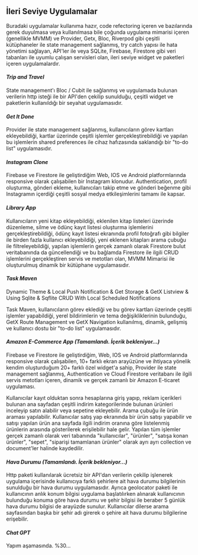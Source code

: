## İleri Seviye Uygulamalar
Buradaki uygulamalar kullanıma hazır, code refectoring içeren ve bazılarında gerek duyulmasa veya kullanılmasa bile çoğunda uygulama mimarisi içeren 
(genellikle MVMM) ve Provider, Getx, Bloc, Riverpod gibi çeşitli kütüphaneler ile state management sağlanmış, try catch yapısı ile hata yönetimi sağlayan, 
API'ler ile veya SQLite, Firebase, Firestore gibi veri tabanları ile uyumlu çalışan servisleri olan, ileri seviye widget ve paketleri içeren uygulamalardır.

#### *Trip and Travel*
State management'ı Bloc / Cubit ile sağlanmış ve uygulamada bulunan verilerin http isteği ile bir API'den çekilip sunulduğu, çeşitli widget ve paketlerin kullanıldığı bir seyahat uygulamasıdır.

#### *Get It Done*
Provider ile state management sağlanmış, kullanıcıların görev kartları ekleyebildiği, kartlar üzerinde çeşitli işlemler gerçekleştirebildiği ve yapılan bu işlemlerin shared preferences ile cihaz hafızasında saklandığı bir "to-do list" uygulamasıdır.

#### *Instagram Clone*
Firebase ve Firestore ile geliştirdiğim Web, IOS ve Android platformlarında responsive olarak çalışabilen bir Instagram klonudur. Authentication, profil oluşturma, gönderi ekleme, kullanıcıları takip etme ve gönderi beğenme gibi Instagramın içerdiği çeşitli sosyal medya etkileşimlerini tamamı ile kapsar.

#### *Library App*
Kullanıcıların yeni kitap ekleyebildiği, eklenilen kitap listeleri üzerinde düzenleme, silme ve ödünç kayıt listesi oluşturma işlemlerini gerçekleştirebildiği, ödünç kayıt listesi ekranında profil fotoğrafı gibi bilgiler ile birden fazla kullanıcı ekleyebildiği, yeni eklenen kitapları arama çubuğu ile filtreleyebildiği, yapılan işlemlerin gerçek zamanlı olarak Firestore bulut veritabanında da güncellendiği ve bu bağlamda Firestore ile ilgili CRUD işlemlerini gerçekleştiren servis ve metotları olan, MVMM Mimarisi ile oluşturulmuş dinamik bir kütüphane uygulamasıdır.

#### *Task Maven*
Dynamic Theme & Local Push Notification & Get Storage & GetX Listview & Using Sqlite & Sqflite CRUD With Local Scheduled Notifications

Task Maven, kullanıcıların görev eklediği ve bu görev kartları üzerinde çeşitli işlemler yapabildiği, yerel bildirimlerin ve tema değişikliklerinin bulunduğu, GetX Route Management ve GetX Navigation kullanılmış, dinamik, gelişmiş ve kullanıcı dostu bir "to-do list" uygulamasıdır.

#### *Amazon E-Commerce App (Tamamlandı. İçerik bekleniyor...)*
Firebase ve Firestore ile geliştirdiğim, Web, IOS ve Android platformlarında responsive olarak çalışabilen, 10+ farklı ekran arayüzüne ve ihtiyaca yönelik kendim oluşturduğum 20+ farklı özel widget'a sahip, Provider ile state management sağlanmış, Authentication ve Cloud Firestore veritabanı ile ilgili servis metotları içeren, dinamik ve gerçek zamanlı bir Amazon E-ticaret uygulaması.

Kullanıcılar kayıt olduktan sonra hesaplarına giriş yapıp, reklam içerikleri bulunan ana sayfadan çeşitli indirim kategorilerinde bulunan ürünleri inceleyip satın alabilir veya sepetine ekleyebilir. Arama çubuğu ile ürün araması yapılabilir. Kullanıcılar satış yap ekranında bir ürün satışı yapabilir ve satışı yapılan ürün ana sayfada ilgili indirim oranına göre listelenmiş ürünlerin arasında gösterilerek erişilebilir hale gelir. Yapılan tüm işlemler gerçek zamanlı olarak veri tabanında "kullanıcılar", "ürünler", "satışa konan ürünler", "sepet", "siparişi tamamlanan ürünler" olarak ayrı ayrı collection ve document'ler halinde kaydedilir.

#### *Hava Durumu (Tamamlandı. İçerik bekleniyor...)*
Http paketi kullanılarak ücretsiz bir API'dan verilerin çekilip işlenerek uygulama içerisinde kullanıcıya farklı şehirlere ait hava durumu bilgilerinin sunulduğu bir hava durumu uygulamasıdır. Ayrıca geolocator paketi ile kullanıcının anlık konum bilgisi uygulama başlatılırken alınarak kullanıcının bulunduğu konuma göre hava durumu ve şehir bilgisi ile beraber 5 günlük hava durumu bilgisi de arayüzde sunulur. Kullanıcılar dilerse arama sayfasından başka bir şehir adı girerek o şehire ait hava durumu bilgilerine erişebilir.

#### *Chat GPT*
Yapım aşamasında. %30...
